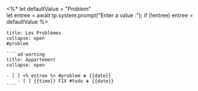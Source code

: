  <%*
let defaultValue = "Problem"  
let entree = await tp.system.prompt("Enter a value :");
if (!entree) entree = defaultValue
%>
`````ad-danger
title: Les Problèmes
collapse: open
#problem

````ad-warning
title: Appartement
collapse: open

- [ ] <% entree %> #problem ➕ {{date}}  
	- [ ] {{time}} FIX #todo ➕ {{date}}  
````


`````
